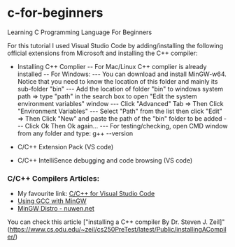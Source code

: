 # c-for-beginners
Learning C Programming Language For Beginners

For this tutorial I used Visual Studio Code by adding/installing the following official extensions from Microsoft and installing the C++ compiler:

- Installing C++ Complier
-- For Mac/Linux C++ complier is already installed
-- For Windows:
--- You can download and install MinGW-w64. Notice that you need to know the location of this folder and mainly its sub-folder "bin"
--- Add the location of folder "bin" to windows system path => type "path" in the search box to open "Edit the system environment variables" window
--- Click "Advanced" Tab => Then Click "Environment Variables"
--- Select "Path" from the list then click "Edit" => Then Click "New" and paste the path of the "bin" folder to be added
--- Click Ok Then Ok again...
--- For testing/checking, open CMD window from any folder and type: g++ --version

- C/C++ Extension Pack (VS code)
- C/C++ IntelliSence debugging and code browsing (VS code)

### C/C++ Compilers Articles:
- My favourite link: [C/C++ for Visual Studio Code](https://code.visualstudio.com/docs/languages/cpp)
- [Using GCC with MinGW](https://code.visualstudio.com/docs/cpp/config-mingw)
- [MinGW Distro - nuwen.net](https://nuwen.net/mingw.html)

You can check this article ["installing a C++ compiler By Dr. Steven J. Zeil]"(https://www.cs.odu.edu/~zeil/cs250PreTest/latest/Public/installingACompiler/)
